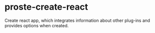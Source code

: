 

# proste-create-react
Create react app, which integrates information about other plug-ins and provides options when created.


